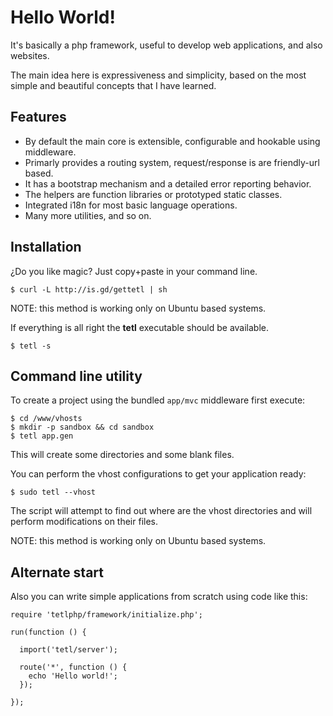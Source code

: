 Hello World!
===========

It's basically a php framework, useful to develop web applications, and also websites.

The main idea here is expressiveness and simplicity, based on the most simple and beautiful concepts that I have learned.

Features
--------

  * By default the main core is extensible, configurable and hookable using middleware.
  * Primarly provides a routing system, request/response is are friendly-url based.
  * It has a bootstrap mechanism and a detailed error reporting behavior.
  * The helpers are function libraries or prototyped static classes.
  * Integrated i18n for most basic language operations.
  * Many more utilities, and so on.

Installation
------------

¿Do you like magic? Just copy+paste in your command line.

    $ curl -L http://is.gd/gettetl | sh

NOTE: this method is working only on Ubuntu based systems.

If everything is all right the **tetl** executable should be available.

    $ tetl -s

Command line utility
--------------------

To create a project using the bundled `app/mvc` middleware first execute:

    $ cd /www/vhosts
    $ mkdir -p sandbox && cd sandbox
    $ tetl app.gen

This will create some directories and some blank files.

You can perform the vhost configurations to get your application ready:

    $ sudo tetl --vhost

The script will attempt to find out where are the vhost directories
and will perform modifications on their files.

NOTE: this method is working only on Ubuntu based systems.

Alternate start
---------------

Also you can write simple applications from scratch using code like this:

    require 'tetlphp/framework/initialize.php';

    run(function () {

      import('tetl/server');

      route('*', function () {
        echo 'Hello world!';
      });

    });
